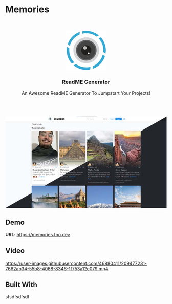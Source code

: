 # Memories




<br/>
<p align="center">
  <a href="[https://github.com//](https://github.com/moh-sa/Memories)">
    <img src="images/logo.png" alt="Logo">
  </a>

  <h3 align="center">ReadME Generator</h3>

  <p align="center">
    An Awesome ReadME Generator To Jumpstart Your Projects!
    <br/>
    <br/>
  <br/>
    <br/>
  </p>
</p>


  ![Screen Shot](images/screenshot1.jpg)

## Demo

  **URL**: https://memories.tno.dev


## Video

https://user-images.githubusercontent.com/46880411/209477231-7662ab34-55b8-4068-8346-1f753a12e079.mp4


## Built With

sfsdfsdfsdf
